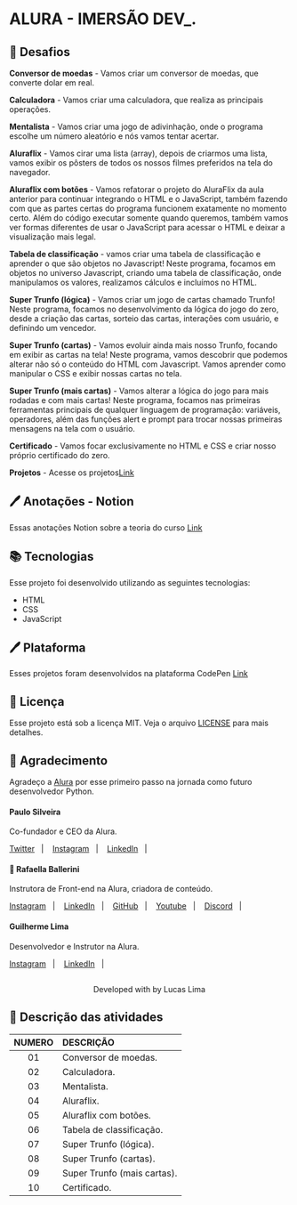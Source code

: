 # ALURA - IMERSÃO DEV_.

## 🏃 Desafios

**Conversor de moedas** - Vamos criar um conversor de moedas, que converte dolar em real.

**Calculadora** - Vamos criar uma calculadora, que realiza as principais operações.

**Mentalista** - Vamos criar uma jogo de adivinhação, onde o programa escolhe um número aleatório e nós vamos tentar acertar. 

**Aluraflix** - Vamos cirar uma lista (array), depois de criarmos uma lista, vamos exibir os pôsters de todos os nossos filmes preferidos na tela do navegador.

**Aluraflix com botões** - Vamos refatorar o projeto do AluraFlix da aula anterior para continuar integrando o HTML e o JavaScript, também fazendo com que as partes certas do programa funcionem exatamente no momento certo. Além do código executar somente quando queremos, também vamos ver formas diferentes de usar o JavaScript para acessar o HTML e deixar a visualização mais legal.

**Tabela de classificação** - vamos criar uma tabela de classificação e aprender o que são objetos no Javascript! Neste programa, focamos em objetos no universo Javascript, criando uma tabela de classificação, onde manipulamos os valores, realizamos cálculos e incluímos no HTML.

**Super Trunfo (lógica)** - Vamos criar um jogo de cartas chamado Trunfo! Neste programa, focamos no desenvolvimento da lógica do jogo do zero, desde a criação das cartas, sorteio das cartas, interações com usuário, e definindo um vencedor.

**Super Trunfo (cartas)** - Vamos evoluir ainda mais nosso Trunfo, focando em exibir as cartas na tela! Neste programa, vamos descobrir que podemos alterar não só o conteúdo do HTML com Javascript. Vamos aprender como manipular o CSS e exibir nossas cartas no tela.

**Super Trunfo (mais cartas)** - Vamos alterar a lógica do jogo para mais rodadas e com mais cartas! Neste programa, focamos nas primeiras ferramentas principais de qualquer linguagem de programação: variáveis, operadores, além das funções alert e prompt para trocar nossas primeiras mensagens na tela com o usuário.

**Certificado** - Vamos focar exclusivamente no HTML e CSS e criar nosso próprio certificado do zero.


**Projetos** - Acesse os projetos[Link](https://codepen.io/lucasllimati/full/xxgdEqW)

## 🖊 Anotações - Notion

Essas anotações Notion sobre a teoria do curso [Link]()

## 📚 Tecnologias

Esse projeto foi desenvolvido utilizando as seguintes tecnologias:

- HTML
- CSS
- JavaScript

## 🖊 Plataforma

Esses projetos foram desenvolvidos na plataforma CodePen [Link]()

## 📝 Licença

Esse projeto está sob a licença MIT. Veja o arquivo [LICENSE](LICENSE) para mais detalhes.

## 👏 Agradecimento

Agradeço a [Alura](https://www.alura.com.br/) por esse primeiro passo na jornada como futuro desenvolvedor Python.

#### Paulo Silveira
Co-fundador e CEO da Alura.
<p align="left">
    <a href="https://twitter.com/paulo_caelum">Twitter</a>&nbsp;&nbsp;&nbsp;|&nbsp;&nbsp;&nbsp;
    <a href="https://www.instagram.com/paulo_hipster/">Instagram</a>&nbsp;&nbsp;&nbsp;|&nbsp;&nbsp;&nbsp;
    <a href="https://www.linkedin.com/in/paulosilveira/">LinkedIn</a>&nbsp;&nbsp;&nbsp;|&nbsp;&nbsp;&nbsp;
</p>

#### 🎥 Rafaella Ballerini
Instrutora de Front-end na Alura, criadora de conteúdo.
<p align="left">
    <a href="https://www.instagram.com/rafaballerini/">Instagram</a>&nbsp;&nbsp;&nbsp;|&nbsp;&nbsp;&nbsp;
    <a href="https://www.linkedin.com/in/rafaella-ballerini-45875016a/">LinkedIn</a>&nbsp;&nbsp;&nbsp;|&nbsp;&nbsp;&nbsp;
    <a href="https://github.com/rafaballerini">GitHub</a>&nbsp;&nbsp;&nbsp;|&nbsp;&nbsp;&nbsp;
    <a href="https://www.youtube.com/channel/UC_-uuuZbY0AAt9CViNzvc-Q">Youtube</a>&nbsp;&nbsp;&nbsp;|&nbsp;&nbsp;&nbsp;
    <a href="https://discord.com/invite/pzRrsEgHpn">Discord</a>&nbsp;&nbsp;&nbsp;|&nbsp;&nbsp;&nbsp;
</p>

#### Guilherme Lima
Desenvolvedor e Instrutor na Alura.
<p align="left">
    <a href="https://www.instagram.com/guilhermelimadev/">Instagram</a>&nbsp;&nbsp;&nbsp;|&nbsp;&nbsp;&nbsp;
    <a href="https://www.linkedin.com/in/guilherme-lima-developer/">LinkedIn</a>&nbsp;&nbsp;&nbsp;|&nbsp;&nbsp;&nbsp;
</p>

## 
<p align="center">Developed with by Lucas Lima</p>

## 📝 Descrição das atividades
NUMERO | DESCRIÇÃO
:-------: | :-------
01 | Conversor de moedas.
02 | Calculadora.
03 | Mentalista.
04 | Aluraflix.
05 | Aluraflix com botões.
06 | Tabela de classificação.
07 | Super Trunfo (lógica).
08 | Super Trunfo (cartas).
09 | Super Trunfo (mais cartas).
10 | Certificado.